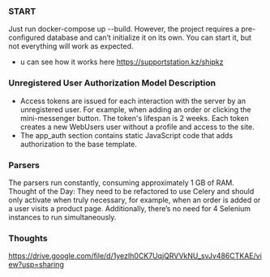 ### START
Just run docker-compose up --build. However, the project requires a pre-configured database and can’t initialize it on its own. You can start it, but not everything will work as expected.
- u can see how it works here https://supportstation.kz/shipkz


### Unregistered User Authorization Model Description

- Access tokens are issued for each interaction with the server by an unregistered user. For example, when adding an order or clicking the mini-messenger button. The token's lifespan is 2 weeks. Each token creates a new WebUsers user without a profile and access to the site.
- The app_auth section contains static JavaScript code that adds authorization to the base template.


### Parsers
The parsers run constantly, consuming approximately 1 GB of RAM.
Thought of the Day: They need to be refactored to use Celery and should only activate when truly necessary, for example, when an order is added or a user visits a product page. Additionally, there’s no need for 4 Selenium instances to run simultaneously.
### Thoughts
https://drive.google.com/file/d/1yezIh0CK7UqjQRVVkNU_svJv486CTKAE/view?usp=sharing

